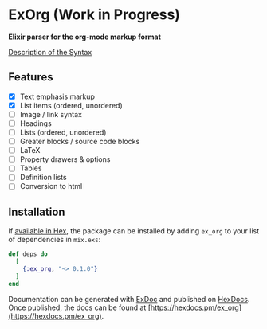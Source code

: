 # ExOrg (Work in Progress)

**Elixir parser for the org-mode markup format**

[Description of the Syntax](https://orgmode.org/worg/dev/org-syntax.html)

## Features

* [x] Text emphasis markup
* [x] List items (ordered, unordered)
* [ ] Image / link syntax
* [ ] Headings
* [ ] Lists (ordered, unordered)
* [ ] Greater blocks / source code blocks
* [ ] LaTeX
* [ ] Property drawers & options
* [ ] Tables
* [ ] Definition lists
* [ ] Conversion to html

## Installation

If [available in Hex](https://hex.pm/docs/publish), the package can be installed
by adding `ex_org` to your list of dependencies in `mix.exs`:

```elixir
def deps do
  [
    {:ex_org, "~> 0.1.0"}
  ]
end
```

Documentation can be generated with [ExDoc](https://github.com/elixir-lang/ex_doc)
and published on [HexDocs](https://hexdocs.pm). Once published, the docs can
be found at [https://hexdocs.pm/ex_org](https://hexdocs.pm/ex_org).